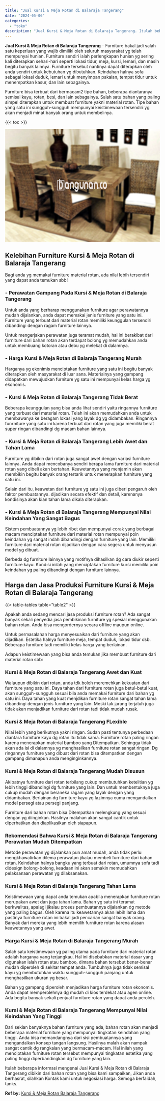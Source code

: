 ```yaml
---
title: "Jual Kursi & Meja Rotan di Balaraja Tangerang"
date: "2024-05-06"
categories: 
  - "toko"
description: "Jual Kursi & Meja Rotan di Balaraja Tangerang. Itulah beberapa informasi mengenai Jual Kursi & Meja Rotan di Balaraja Tangerang dibikin dari bahan rotan yang..."
---
```


**Jual Kursi & Meja Rotan di Balaraja Tangerang** – Furniture bakal jadi salah satu keperluan yang wajib dimiliki oleh seluruh masyarakat yg telah mempunyai hunian. Furniture sendiri ialah perlengkapan hunian yg sering kali diterapkan sehari-hari seperti lokasi tidur, meja, kursi, lemari, dan masih begitu banyak lainnya. Furniture tersebut nantinya dapat diterapkan oleh anda sendiri untuk kebutuhan yg dibutuhkan. Keindahan halnya sofa sebagai lokasi duduk, lemari untuk menyimpan pakaian, tempat tidur untuk menempatkan kasur, dan lain sebagainya.

Furniture bisa terbuat dari bermacam2 tipe bahan, beberapa diantaranya semisal kayu, rotan, besi, dan lain sebagainya. Salah satu bahan yang paling simpel diterapkan untuk membuat furniture yakni material rotan. Tipe bahan yang satu ini sungguh-sungguh mempunyai keistimewaan tersendiri yg akan menjadi minat banyak orang untuk membelinya.

{{< toc >}}

![Jual Kursi & Meja Rotan di Balaraja Tangerang](/images/kursi-meja-rotan-murah16.png)

## Kelebihan Furniture Kursi & Meja Rotan di Balaraja Tangerang

Bagi anda yg memakai furniture material rotan, ada nilai lebih tersendiri yang dapat anda temukan sbb!

### \- Perawatan Gampang Pada Kursi & Meja Rotan di Balaraja Tangerang

Untuk anda yang berharap menggunakan furniture agar perawatannya mudah dijalankan, anda dapat memakai jenis furniture yang satu ini. Furniture yang terbuat dari material rotan memiliki keunggulan tersendiri dibandingi dengan ragam furniture lainnya.

Untuk mengerjakan perawatan juga teramat mudah, hal ini berakibat dari furniture dari bahan rotan akan terdapat bolong yg memudahkan anda untuk membuang kotoran atau debu yg melekat di dalamnya.

### \- Harga Kursi & Meja Rotan di Balaraja Tangerang Murah

Harganya yg ekonimis menciptakan furniture yang satu ini begitu banyak diterapkan oleh masyarakat di luar sana. Materialnya yang gampang didapatkan mewujudkan furniture yg satu ini mempunyai kelas harga yg ekonomis.

### \- Kursi & Meja Rotan di Balaraja Tangerang Tidak Berat

Beberapa keunggulan yang bisa anda lihat sendiri yaitu ringannya furniture yang terbuat dari material rotan. Telah ini akan memudahkan anda untuk membawanya ke beragam lokasi yang layak dg yg didambakan. Ringannya funrniture yang satu ini karena terbuat dari rotan yang juga memiliki berat super ringan dibandingi dg macam bahan lainnya.

### \- Kursi & Meja Rotan di Balaraja Tangerang Lebih Awet dan Tahan Lama

Furniture yg dibikin dari rotan juga sangat awet dengan variasi furniture lainnya. Anda dapat mencobanya sendiri berapa lama furniture dari material rotan yang dibeli akan bertahan. Keawetannya yang menjamin akan membikin begitu banyak orang tertarik untuk menerapkan furniture yang satu ini.

Selain dari itu, keawetan dari furniture yg satu ini juga diberi pengaruh oleh faktor pembuatannya. dijadikan secara efektif dan detail, karenanya kondisinya akan kian tahan lama dikala diterapkan.

### \- Kursi & Meja Rotan di Balaraja Tangerang Mempunyai Nilai Keindahan Yang Sangat Bagus

Sistem pembuatannya yg lebih ribet dan mempunyai corak yang berbagai macam menciptakan furniture dari material rotan mempunyai poin keindahan yg sangat indah dibandingi dengan furniture yang lain. Memiliki furniture dari material rotan dijadikan dengan cara segera untuk menyusun model yg dibuat.

Berbeda dg furniture lainnya yang motifnya dihasilkan dg cara diukir seperti furniture kayu. Kondisi inilah yang menciptakan furniture kursi memiliki poin keindahan yg paling dibandingi dengan furniture lainnya.

## Harga dan Jasa Produksi Furniture Kursi & Meja Rotan di Balaraja Tangerang

{{< table-tables table="table2" >}}

Apakah anda sedang mencari jasa produksi furniture rotan? Ada sangat banyak sekali penyedia jasa pembikinan furniture yg spesial menggunakan bahan rotan. Anda bisa mengordernya secara offline maupun online.

Untuk permasalahan harga menyesuaikan dari furniture yang akan dijadikan. Estetika halnya furniture meja, tempat duduk, lokasi tidur dsb. Beberapa furniture tadi memiliki kelas harga yang berlainan.

Adapun keistimewaan yang bisa anda temukan jika membuat furniture dari material rotan sbb:

### Kursi & Meja Rotan di Balaraja Tangerang Awet dan Kuat

Walaupun dibikin dari rotan, anda tdk boleh meremehkan kekuatan dari furniture yang satu ini. Daya tahan dari furniture rotan juga betul-betul kuat, akan sungguh-sungguh sesuai bila anda memakai furniture dari bahan yg satu ini. Daya tahan yang kuat menjdikan furniture rotan sangat tahan lama dibandingi dengan jenis furniture yang lain. Meski tak jarang terjatuh juga tidak akan menjadikan furniture dari rotan tadi tidak mudah rusak.

### Kursi & Meja Rotan di Balaraja Tangerang FLexible

Nilai lebih yang berikutnya yakni ringan. Sudah pasti tentunya perbedaan diantara furniture kayu dg rotan itu tidak sama. Furniture rotan paling ringan karena menerapkan material bamboo yang Ditempatkan. Sehingga tidak akan ada isi di dalamnya yg menghasilkan furniture rotan sangat ringan. Dg ringannya furniture yang dibuat dari rotan bisa ditempatkan dengan gampang dimanapun anda menginginkannya.

### Kursi & Meja Rotan di Balaraja Tangerang Mudah Disusun

Akibatnya furniture dari rotan terbilang cukup membutuhkan ketelitian yg lebih tinggi dibandingi dg furniture yang lain. Dan untuk membentuknya juga cukup mudah dengan beraneka ragam yang layak dengan yang didambakan. Berlainan dg furniture kayu yg lazimnya cuma mengandalkan model persegi atau persegi panjang.

Furniture dari bahan rotan bisa Ditempatkan melengkung yang sesuai dengan yg diinginkan. Hasilnya malahan akan sangat cantik untuk diperhatikan dan diaplikasikan oleh siapapun.

### Rekomendasi Bahwa Kursi & Meja Rotan di Balaraja Tangerang Perawatan Mudah Ditempatkan

Metode perawatan yg dijalankan pun amat mudah, anda tidak perlu mengkhawatirkan dilema perawatan jikalau membeli furniture dari bahan rotan. Keindahan halnya bangku yang terbuat dari rotan, umumnya sofa tadi didesign bolong-bolong, keadaan ini akan semakin memudahkan pelaksanaan perawatan yg dilaksanakan.

### Kursi & Meja Rotan di Balaraja Tangerang Tahan Lama

Keistimewaan yang dapat anda temukan apabila menerapkan furniture rotan merupakan awet dan juga tahan lama. Bahan yg satu ini teramat berkwalitas, apalagi jikalau proses pembuatannya dijalankan dg metode yang paling bagus. Oleh karena itu keawetannya akan lebih lama dan pastinya furniture rotan ini bakal jadi pencarian sangat banyak orang. Banyak dari mereka yang lebih memilih furniture rotan karena alasan keawetannya yang awet.

### Harga Kursi & Meja Rotan di Balaraja Tangerang Murah

Salah satu keistimewaan yg paling utama pada furniture dari material rotan adalah harganya yang terjangkau. Hal ini disebabkan material dasar yang digunakan ialah rotan atau bamboo, dimana bahan tersebut benar-benar mudah diperoleh di sekitar tempat anda. Tumbuhnya juga tidak semisal kayu yg membutuhkan waktu sungguh-sungguh panjang untuk menghasilkan ukuran yg besar.

Bahan yg gampang diperoleh menjadikan harga furniture rotan ekonomis. Anda dapat memperolehnya dg mudah di kios terdekat atau agen online. Ada begitu banyak sekali penjual furniture rotan yang dapat anda peroleh.

### Kursi & Meja Rotan di Balaraja Tangerang Mempunyai Nilai Keindahan Yang Tinggi

Dari sekian banyaknya bahan furniture yang ada, bahan rotan akan menjadi beberapa material furniture yang mempunyai tingkatan keindahan yang tinggi. Anda bisa memandangnya dari sisi pembuatannya yang mengandalkan konsep tangan langsung. Hasilnya malah akan nampak sangat cantik dg rangkaian yang bermacam-macam. Hal inilah yang menciptakan furniture rotan tersebut mempunyai tingkatan estetika yang paling tinggi diperbandingkan dg furniture yang lain.

Itulah beberapa informasi mengenai Jual Kursi & Meja Rotan di Balaraja Tangerang dibikin dari bahan rotan yang bisa kami sampaikan, Jikan anda berhasrat, silahkan Kontak kami untuk negosiasi harga. Semoga berfaidah, tanks.

**Ref by:** [Kursi & Meja Rotan Balaraja Tangerang](https://id.wikipedia.org/wiki/Kursi)
